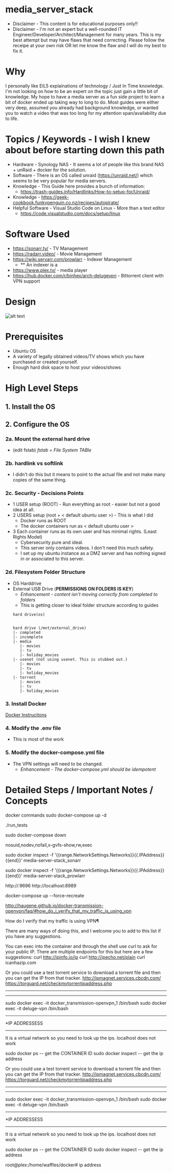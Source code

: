 # media_server_stack
* Disclaimer - This content is for educational purposes only!!
* Disclaimer - I'm not an expert but a well-rounded IT Engineer/Developer/Architect/Management for many years. This is my best attempt but may have flaws that need correcting. Please follow the receipe at your own risk OR let me know the flaw and I will do my best to fix it.

# Why

I personally like EIL5 explainations of technology / Just In Time knowledge. I'm not looking on how to be an expert on the topic just gain a little bit of knowledge. My hope to have a media server as a fun side project to learn a bit of docker ended up taking way to long to do. Most guides were either very deep, assumed you already had background knowledge, or wanted you to watch a video that was too long for my attention span/availability due to life. 

# Topics / Keywords - I wish I knew about before starting down this path
* Hardware - Synology NAS - It seems a lot of people like this brand NAS + unRaid + docker for the solution.
* Software - There is an OS called unraid (https://unraid.net/) which seems to be very popular for media servers.
* Knowledge - This Guide here provides a bunch of information: 
  * https://trash-guides.info/Hardlinks/How-to-setup-for/Unraid/
* Knowledge - https://geek-cookbook.funkypenguin.co.nz/recipes/autopirate/
* Helpful Software - Visual Studio Code on Linux - More than a text editor
  * https://code.visualstudio.com/docs/setup/linux


# Software Used
* https://sonarr.tv/ - TV Management
* https://radarr.video/ - Movie Management
* https://wiki.servarr.com/prowlarr - Indexer Management
  * ** An indexer is a  
* https://www.plex.tv/ - media player
* https://hub.docker.com/r/binhex/arch-delugevpn - Bittorrent client with VPN support

# Design
![alt text]( design.png )

# Prerequisites 
* Ubuntu OS
* A variety of legally obtained videos/TV shows which you have purchased or created yourself.
* Enough hard disk space to host your videos/shows
 

# High Level Steps
## 1. Install the OS
## 2. Configure the OS
### **2a. Mount the external hard drive**
* (edit fstab) *fstab = File System TABle*
### **2b. hardlink vs softlink** 
* I didn't do this but it means to point to the actual file and not make many copies of the same thing.
### **2c. Security - Decisions Points**
- 1 USER setup (ROOT) - Run everything as root - easier but not a good idea at all.
- 2 USERS setup (root + < default ubuntu user >) - This is what I did
  * Docker runs as ROOT
  * The docker containers run as < default ubuntu user >
- 3 Each container runs as its own user and has minimal rights. (Least Rights Model)
  * Cybersecurity pure and ideal.
  * This server only contains videos. I don't need this much safety.
  * I set up my ubuntu instance as a DMZ server and has nothing signed in or associated to this server.
### **2d. Filesystem Folder Structure**
  * OS Harddrive
  * External USB Drive (**PERMISSIONS ON FOLDERS IS KEY**)
    * *Enhancement - content isn't moving correctly from completed to folders*
    * This is getting closer to ideal folder structure according to guides
    ```
    hard drive(os)
    
    
    hard drive (/mnt/external_drive)
    |- completed
    |- incomplete
    |- media
       |- movies
       |- tv
       |- holiday_movies 
    |- usenet (not using usenet. This is stubbed out.)
       |- movies
       |- tv
       |- holiday_movies 
    |- torrent
       |- movies
       |- tv
       |- holiday_movies
    ```

### 3. Install Docker
  [Docker Instrucitons](https://docs.docker.com/engine/install/ubuntu/)

### 4. Modify the .env file
- This is most of the work
### 5. Modify the docker-compose.yml file
- The VPN settings will need to be changed.
  * *Enhancement - The docker-compose.yml should be idempotent* 

# Detailed Steps / Important Notes / Concepts



docker commands
sudo docker-compose up -d

 ./run_tests

sudo docker-compose down



nosuid,nodev,nofail,x-gvfs-show,rw,exec




sudo docker inspect -f '{{range.NetworkSettings.Networks}}{{.IPAddress}}{{end}}' media-server-stack_sonarr


sudo docker inspect -f '{{range.NetworkSettings.Networks}}{{.IPAddress}}{{end}}' media-server-stack_prowlarr

http://<ip address>:9696
http://localhost:8989

docker-compose up --force-recreate


http://haugene.github.io/docker-transmission-openvpn/faq/#how_do_i_verify_that_my_traffic_is_using_vpn

How do I verify that my traffic is using VPN¶

There are many ways of doing this, and I welcome you to add to this list if you have any suggestions.

You can exec into the container and through the shell use curl to ask for your public IP. There are multiple endpoints for this but here are a few suggestions:
    curl http://ipinfo.io/ip
    curl http://ipecho.net/plain
    curl icanhazip.com

Or you could use a test torrent service to download a torrent file and then you can get the IP from that tracker.
    http://ipmagnet.services.cbcdn.com/
    https://torguard.net/checkmytorrentipaddress.php



*********************
******************
sudo docker exec -it docker_transmission-openvpn_1 /bin/bash
sudo docker exec -it deluge-vpn /bin/bash



**********************************
*IP ADDRESSESS
******************************
It is a virtual network so you need to look up the ips.
localhost does not work

sudo docker ps
-- get the CONTAINER ID
sudo docker inspect <CONTAINER ID>
--  get the ip address


Or you could use a test torrent service to download a torrent file and then you can get the IP from that tracker.
    http://ipmagnet.services.cbcdn.com/
    https://torguard.net/checkmytorrentipaddress.php



*********************
******************
sudo docker exec -it docker_transmission-openvpn_1 /bin/bash
sudo docker exec -it deluge-vpn /bin/bash



**********************************
*IP ADDRESSESS
******************************
It is a virtual network so you need to look up the ips.
localhost does not work

sudo docker ps
-- get the CONTAINER ID
sudo docker inspect <CONTAINER ID>
--  get the ip address



root@plex:/home/waffles/docker# ip address

